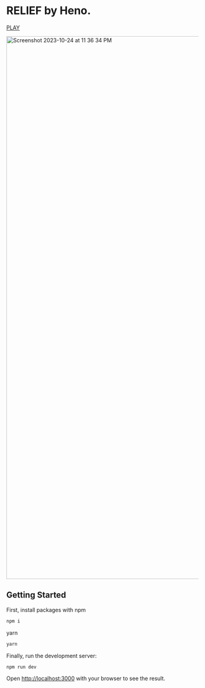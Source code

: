 # RELIEF by Heno.

[PLAY](https://play.mynameisheno.com/)


<img width="1419" alt="Screenshot 2023-10-24 at 11 36 34 PM" src="https://github.com/SweetmanTech/Heno-Relief-Game/assets/23249402/2329db9f-7503-4bf6-b1ac-5d28e12febfd">

## Getting Started

First, install packages with
npm

```bash
npm i
```

yarn

```bash
yarn
```

Finally, run the development server:

```bash
npm run dev
```

Open [http://localhost:3000](http://localhost:3000) with your browser to see the result.
